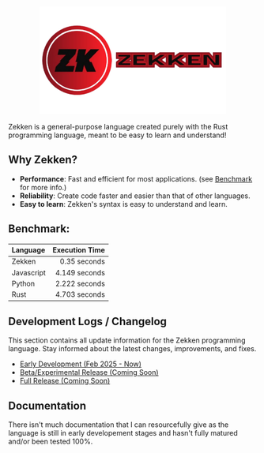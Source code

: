<div align="center">
  <picture>
    <img src="images/Zekken_Lang_Logo.png" alt="Zekken Logo" width="75%"/>
  </picture>
</div>

Zekken is a general-purpose language created purely with the Rust programming language, meant to be easy to learn and understand!

## Why Zekken?
- **Performance**: Fast and efficient for most applications. (see [Benchmark](https://github.com/OzRAGEHarm/Zekken?tab=readme-ov-file#benchmark) for more info.)
- **Reliability**: Create code faster and easier than that of other languages.
- **Easy to learn**: Zekken's syntax is easy to understand and learn.

## Benchmark:
| Language | Execution Time |
|:---------|---------------:|
| Zekken | 0.35 seconds |
| Javascript | 4.149 seconds |
| Python | 2.222 seconds |
| Rust | 4.703 seconds |

## Development Logs / Changelog
This section contains all update information for the Zekken programming language. Stay informed about the latest changes, improvements, and fixes.

- [Early Development (Feb 2025 - Now)](./dev-logs/early-development.md)
- [Beta/Experimental Release (Coming Soon)](./dev-logs/beta-release.md)
- [Full Release (Coming Soon)](./dev-logs/full-release.md)

## Documentation
There isn't much documentation that I can resourcefully give as the language is still in early developement stages and hasn't fully matured and/or been tested 100%.
